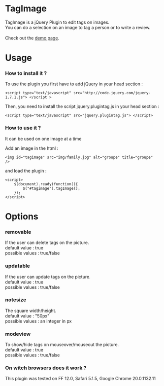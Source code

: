 <h1>TagImage</h1>
TagImage is a jQuery Plugin to edit tags on images. <br />
You can do a selection on an image to tag a person or to write a review.
<br />
<br />
Check out the <a href="http://www.juliepellerin.com/plugin_tagimage/">demo page</a>.

<h1>Usage</h1>

<h3>How to install it ?</h3>
To use the plugin you first have to add jQuery in your head section :
<pre><code>&lt;script type="text/javascript" src="http://code.jquery.com/jquery-1.7.1.js"&gt; &lt;/script &gt;</code></pre>

Then, you need to install the script jquery.plugintag.js in your head section :
<pre><code>&lt;script type="text/javascript" src="jquery.plugintag.js"&gt; &lt;/script&gt;</code></pre>


<h3>How to use it ?</h3>
It can be used on one image at a time

Add an image in the html :
<pre><code>&lt;img id="tagimage" src="img/family.jpg" alt="groupe" title="groupe"  /&gt;
</code></pre>

and load the plugin :		
<pre><code>&lt;script>
	$(document).ready(function(){
		$("#tagimage").tagImage();
	});	
&lt;/script&gt;</code></pre>


<h1>Options</h1>

<h3>removable</h3>
If the user can delete tags on the picture. <br />
default value : true <br />
possible values : true/false <br />

<h3>updatable</h3>
If the user can update tags on the picture. <br />
default value : true <br />
possible values : true/false <br />

<h3>notesize</h3>
The square width/height. <br />
default value : "50px" <br />
possible values : an integer in px <br />

<h3>modeview</h3>
To show/hide tags on mouseover/mouseout the picture. <br />
default value : true <br />
possible values : true/false <br />



<h3>On witch browsers does it work ?</h3>
This plugin was tested on FF 12.0, Safari 5.1.5, Google Chrome 20.0.1132.11    



